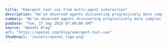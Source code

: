 ```yaml
---
title: "Emergent tool use from multi-agent interaction"
description: "We’ve observed agents discovering progressively more complex tool use while playing a simple game of hide-and-seek. Through training in our new simulated hide-and-seek environment, agents build a series of six distinct strategies and counterstrategies, some of which we did not know our environment supported. The self-supervised emergent complexity in this simple environment further suggests that multi-agent co-adaptation may one day produce extremely complex and intelligent behavior."
summary: "We’ve observed agents discovering progressively more complex tool use while playing a simple game of hide-and-seek. Through training in our new simulated hide-and-seek environment, agents build a series of six distinct strategies and counterstrategies, some of which we did not know our environment supported. The self-supervised emergent complexity in this simple environment further suggests that multi-agent co-adaptation may one day produce extremely complex and intelligent behavior."
pubDate: "Tue, 17 Sep 2019 07:00:00 GMT"
source: "OpenAI Blog"
url: "https://openai.com/blog/emergent-tool-use"
thumbnail: "/assets/openai_logo.png"
---
```


